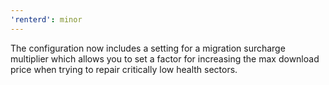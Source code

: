 ```yaml
---
'renterd': minor
---
```


The configuration now includes a setting for a migration surcharge multiplier which allows you to set a factor for increasing the max download price when trying to repair critically low health sectors.

